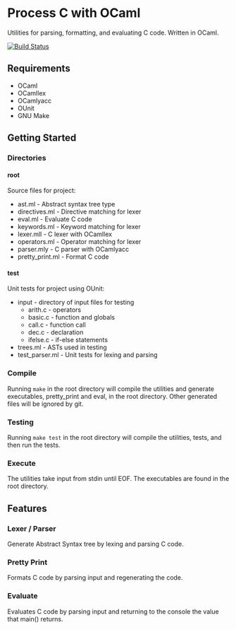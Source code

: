# Process C with OCaml

Utilities for parsing, formatting, and evaluating C code. Written in OCaml.

[![Build Status](https://travis-ci.org/brianji/pcwo.svg?branch=master)](https://travis-ci.org/brianji/pcwo)

## Requirements
- OCaml
- OCamllex
- OCamlyacc
- OUnit
- GNU Make

## Getting Started
### Directories
#### root
Source files for project:
- ast.ml - Abstract syntax tree type
- directives.ml - Directive matching for lexer
- eval.ml - Evaluate C code
- keywords.ml - Keyword matching for lexer
- lexer.mll - C lexer with OCamllex
- operators.ml - Operator matching for lexer
- parser.mly - C parser with OCamlyacc
- pretty_print.ml - Format C code

#### test
Unit tests for project using OUnit:
- input - directory of input files for testing
  - arith.c - operators
  - basic.c - function and globals
  - call.c - function call
  - dec.c - declaration
  - ifelse.c - if-else statements
- trees.ml - ASTs used in testing
- test_parser.ml - Unit tests for lexing and parsing

### Compile
Running `make` in the root directory will compile the utilities and generate executables, pretty_print and eval, in the root directory. Other generated files will be ignored by git.

### Testing
Running `make test` in the root directory will compile the utilities, tests, and then run the tests.

### Execute
The utilities take input from stdin until EOF. The executables are found in the root directory.

## Features
### Lexer / Parser
Generate Abstract Syntax tree by lexing and parsing C code.
### Pretty Print
Formats C code by parsing input and regenerating the code.
### Evaluate
Evaluates C code by parsing input and returning to the console the value that main() returns.
